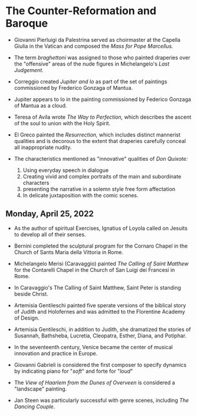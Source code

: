 # The Counter-Reformation and Baroque

* Giovanni Pierluigi da Palestrina served as choirmaster at the Capella Giulia in the Vatican and composed the *Mass for Pope Marcellus.*

* The term *braghettoni* was assigned to those who painted draperies over the "offensive" areas of the nude figures in Michelangelo's *Last Judgement.*

* Correggio created *Jupiter and Io* as part of the set of paintings commissioned by Frederico Gonzaga of Mantua.

* Jupiter appears to Io in the painting commissioned by Federico Gonzaga of Mantua as a cloud.

* Teresa of Avila wrote *The Way to Perfection,* which describes the ascent of the soul to union with the Holy Spirit.

* El Greco painted the *Resurrection,* which includes distinct mannerist qualities and is decorous to the extent that draperies carefully conceal all inappropriate nudity.

* The characteristics mentioned as "innovative" qualities of *Don Quixote:*
  1. Using everyday speech in dialogue
  2. Creating vivid and complex portraits of the main and subordinate characters
  3. presenting the narrative in a solemn style free form affectation
  4. In delicate juxtaposition with the comic scenes.

## Monday, April 25, 2022

* As the author of spiritual Exercises, Ignatius of Loyola called on Jesuits to develop all of their senses.

* Bernini completed the sculptural program for the Cornaro Chapel in the Church of Sants Maria della Vittoria in Rome.

* Michelangelo Merisi (Caravaggio) painted *The Calling of Saint Matthew* for the Contarelli Chapel in the Church of San Luigi dei Francesi in Rome.

* In Caravaggio's The Calling of Saint Matthew, Saint Peter is standing beside Christ.

* Artemisia Gentileschi painted five sperate versions of the biblical story of Judith and Holofernes and was admitted to the Florentine Academy of Design.

* Artemisia Gentileschi, in addition to Judith, she dramatized the stories of Susannah, Bathsheba, Lucretia, Cleopatra, Esther, Diana, and Potiphar.

* In the seventeenth century, Venice became the center of musical innovation and practice in Europe.

* Giovanni Gabrieli is considered the first composer to specify dynamics by indicating piano for "*soft*" and forte for "*loud*"

* The *View of Haarlem from the Dunes of Overveen* is considered a "landscape" painting.

* Jan Steen was particularly successful with genre scenes, including *The Dancing Couple*.
